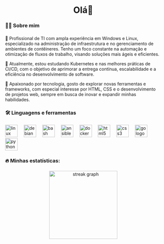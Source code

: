 
<h1 align="center">Olá👋</h1>

###

<h3 align="left">👩‍💻  Sobre mim</h3>

###

🔧 Profissional de TI com ampla experiência em Windows e Linux, especializado na administração de infraestrutura e no gerenciamento de ambientes de contêineres. Tenho um foco constante na automação e otimização de fluxos de trabalho, visando soluções mais ágeis e eficientes.

🚀 Atualmente, estou estudando Kubernetes e nas melhores práticas de CI/CD, com o objetivo de aprimorar a entrega contínua, escalabilidade e a eficiência no desenvolvimento de software.

🌱 Apaixonado por tecnologia, gosto de explorar novas ferramentas e frameworks, com especial interesse por HTML, CSS e o desenvolvimento de projetos web, sempre em busca de inovar e expandir minhas habilidades.

###

<h3 align="left">🛠 Linguagens e ferramentas</h3>

###

<div align="left">
  <img src="https://cdn.jsdelivr.net/gh/devicons/devicon/icons/linux/linux-original.svg" height="40" alt="linux logo"  />
  <img width="12" />
  <img src="https://cdn.jsdelivr.net/gh/devicons/devicon/icons/debian/debian-original.svg" height="40" alt="debian logo"  />
  <img width="12" />
  <img src="https://cdn.jsdelivr.net/gh/devicons/devicon/icons/bash/bash-original.svg" height="40" alt="bash logo"  />
  <img width="12" />
  <img src="https://cdn.jsdelivr.net/gh/devicons/devicon/icons/ansible/ansible-original.svg" height="40" alt="ansible logo"  />
  <img width="12" />
  <img src="https://cdn.jsdelivr.net/gh/devicons/devicon/icons/docker/docker-plain-wordmark.svg" height="40" alt="docker logo"  />
  <img width="12" />
  <img src="https://cdn.jsdelivr.net/gh/devicons/devicon/icons/html5/html5-original.svg" height="40" alt="html5 logo"  />
  <img width="12" />
  <img src="https://cdn.jsdelivr.net/gh/devicons/devicon/icons/css3/css3-original.svg" height="40" alt="css3 logo"  />
  <img width="12" />
  <img src="https://cdn.jsdelivr.net/gh/devicons/devicon/icons/go/go-original-wordmark.svg" height="40" alt="go logo"  />
  <img width="12" />
  <img src="https://cdn.jsdelivr.net/gh/devicons/devicon/icons/python/python-original.svg" height="40" alt="python logo"  />
</div>

###

<h3 align="left">🔥   Minhas estatísticas:</h3>

###

<div align="center">
  <img src="https://streak-stats.demolab.com?user=diego-luz&locale=en&mode=daily&theme=dark&hide_border=false&border_radius=5&order=3" height="220" alt="streak graph"  />
</div>

###
